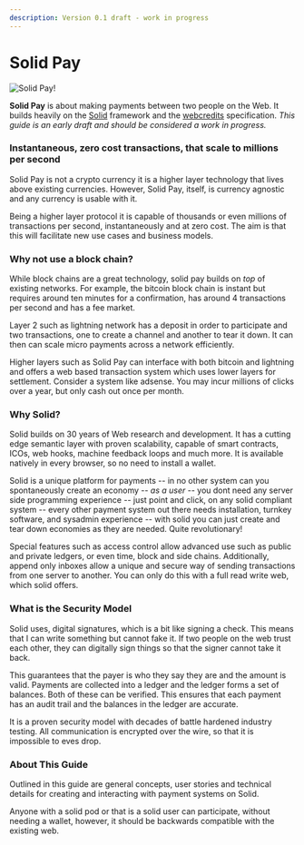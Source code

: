 ```yaml
---
description: Version 0.1 draft - work in progress
---
```


# Solid Pay

![Solid Pay!](.gitbook/assets/solidlogo.png)

**Solid Pay** is about making payments between two people on the Web.  It builds heavily on the [Solid](https://github.com/solid/solid) framework and the [webcredits](https://webcredits.github.io/spec/) specification.  _This guide is an early draft and should be considered a work in progress._

### Instantaneous, zero cost transactions, that scale to millions per second

Solid Pay is not a crypto currency it is a higher layer technology that lives above existing currencies.  However, Solid Pay, itself, is currency agnostic and any currency is usable with it.  

Being a higher layer protocol it is capable of thousands or even millions of transactions per second, instantaneously and at zero cost.  The aim is that this will facilitate new use cases and business models.

### Why not use a block chain?

While block chains are a great technology, solid pay builds on _top_ of existing networks.  For example, the bitcoin block chain is instant but requires around ten minutes for a confirmation, has around 4 transactions per second and has a fee market.  

Layer 2 such as lightning network has a deposit in order to participate and two transactions, one to create a channel and another to tear it down.  It can then can scale micro payments across a network efficiently.  

Higher layers such as Solid Pay can interface with both bitcoin and lightning and offers a web based transaction system which uses lower layers for settlement.  Consider a system like adsense.  You may incur millions of clicks over a year, but only cash out once per month.

### Why Solid?

Solid builds on 30 years of Web research and development.  It has a cutting edge semantic layer with proven scalability, capable of smart contracts, ICOs, web hooks, machine feedback loops and much more.  It is available natively in every browser, so no need to install a wallet.  

Solid is a unique platform for payments -- in no other system can you spontaneously create an economy -- _as a user_ -- you dont need any server side programming experience -- just point and click, on any solid compliant system -- every other payment system out there needs installation, turnkey software, and sysadmin experience -- with solid you can just create and tear down economies as they are needed. Quite revolutionary!

Special features such as access control allow advanced use such as public and private ledgers, or even time, block and side chains.  Additionally, append only inboxes allow a unique and secure way of sending transactions from one server to another.  You can only do this with a full read write web, which solid offers.

### What is the Security Model

Solid uses, digital signatures, which is a bit like signing a check.  This means that I can write something but cannot fake it.  If two people on the web trust each other, they can digitally sign things so that the signer cannot take it back.  

This guarantees that the payer is who they say they are and the amount is valid.  Payments are collected into a ledger and the ledger forms a set of balances.  Both of these can be verified.  This ensures that each payment has an audit trail and the balances in the ledger are accurate.

It is a proven security model with decades of battle hardened industry testing.  All communication is encrypted over the wire, so that it is impossible to eves drop.

### About This Guide

Outlined in this guide are general concepts, user stories and technical details for creating and interacting with payment systems on Solid. 

Anyone with a solid pod or that is a solid user can participate, without needing a wallet, however, it should be backwards compatible with the existing web.

